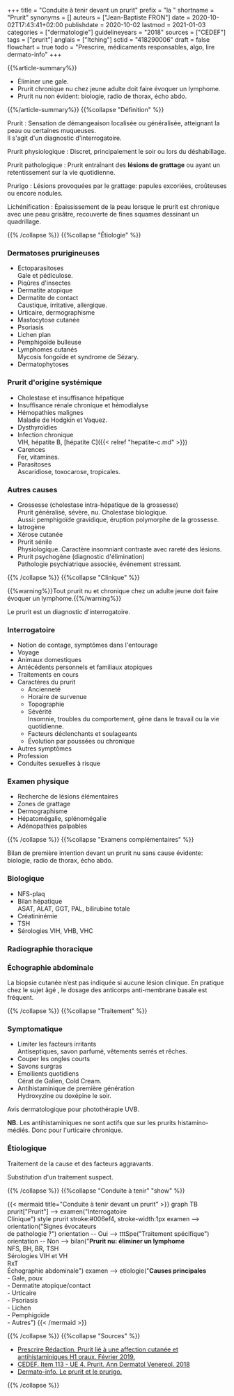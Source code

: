 +++
title = "Conduite à tenir devant un prurit"
prefix = "la "
shortname = "Prurit"
synonyms = []
auteurs = ["Jean-Baptiste FRON"]
date = 2020-10-02T17:43:41+02:00
publishdate = 2020-10-02
lastmod = 2021-01-03
categories = ["dermatologie"]
guidelineyears = "2018"
sources = ["CEDEF"]
tags = ["prurit"]
anglais = ["Itching"]
sctid = "418290006"
draft = false
flowchart = true
todo = "Prescrire, médicaments responsables, algo, lire dermato-info"
+++

{{%article-summary%}}

- Éliminer une gale.
- Prurit chronique nu chez jeune adulte doit faire évoquer un lymphome.
- Prurit nu non évident: biologie, radio de thorax, écho abdo.

{{%/article-summary%}}
{{%collapse "Définition" %}}

Prurit
: Sensation de démangeaison localisée ou généralisée, atteignant la peau ou certaines muqueuses.  
Il s'agit d'un diagnostic d'interrogatoire.

Prurit physiologique
: Discret, principalement le soir ou lors du déshabillage.

Prurit pathologique
: Prurit entraînant des **lésions de grattage** ou ayant un retentissement sur la vie quotidienne.

Prurigo
: Lésions provoquées par le grattage: papules excoriées, croûteuses ou encore nodules.

Lichénification
: Épaississement de la peau lorsque le prurit est chronique avec une peau grisâtre, recouverte de fines squames dessinant un quadrillage.

{{% /collapse %}}
{{%collapse "Étiologie" %}}

### Dermatoses prurigineuses

- Ectoparasitoses  
Gale et pédiculose.
- Piqûres d'insectes
- Dermatite atopique
- Dermatite de contact  
Caustique, irritative, allergique.
- Urticaire, dermographisme
- Mastocytose cutanée
- Psoriasis
- Lichen plan
- Pemphigoïde bulleuse
- Lymphomes cutanés  
Mycosis fongoïde et syndrome de Sézary.
- Dermatophytoses

### Prurit d'origine systémique

- Cholestase et insuffisance hépatique
- Insuffisance rénale chronique et hémodialyse
- Hémopathies malignes  
Maladie de Hodgkin et Vaquez.
- Dysthyroïdies
- Infection chronique  
VIH, hépatite B, [hépatite C]({{< relref "hepatite-c.md" >}})
- Carences  
Fer, vitamines.
- Parasitoses  
Ascaridiose, toxocarose, tropicales.

### Autres causes

- Grossesse (cholestase intra-hépatique de la grossesse)  
Prurit généralisé, sévère, nu. Cholestase biologique.  
Aussi: pemphigoïde gravidique, éruption polymorphe de la grossesse.
- Iatrogène
- Xérose cutanée
- Prurit sénile  
Physiologique. Caractère insomniant contraste avec rareté des lésions.
- Prurit psychogène (diagnostic d'élimination)  
Pathologie psychiatrique associée, événement stressant.

{{% /collapse %}}
{{%collapse "Clinique" %}}

{{%warning%}}Tout prurit nu et chronique chez un adulte jeune doit faire évoquer un lymphome.{{%/warning%}}

Le prurit est un diagnostic d'interrogatoire.

### Interrogatoire

- Notion de contage, symptômes dans l'entourage
- Voyage
- Animaux domestiques
- Antécédents personnels et familiaux atopiques
- Traitements en cours
- Caractères du prurit
  - Ancienneté
  - Horaire de survenue
  - Topographie
  - Sévérité  
  Insomnie, troubles du comportement, gêne dans le travail ou la vie quotidienne.
  - Facteurs déclenchants et soulageants
  - Évolution par poussées ou chronique
- Autres symptômes
- Profession
- Conduites sexuelles à risque

### Examen physique

- Recherche de lésions élémentaires
- Zones de grattage
- Dermographisme
- Hépatomégalie, splénomégalie
- Adénopathies palpables

{{% /collapse %}}
{{%collapse "Examens complémentaires" %}}

Bilan de première intention devant un prurit nu sans cause évidente: biologie, radio de thorax, écho abdo.

### Biologique

- NFS-plaq
- Bilan hépatique  
ASAT, ALAT, GGT, PAL, bilirubine totale
- Créatininémie
- TSH
- Sérologies VIH, VHB, VHC

### Radiographie thoracique

### Échographie abdominale

La biopsie cutanée n’est pas indiquée si aucune lésion clinique. En pratique chez le sujet âgé , le dosage des anticorps anti-membrane basale est fréquent.

{{% /collapse %}}
{{%collapse "Traitement" %}}

### Symptomatique

- Limiter les facteurs irritants  
Antiseptiques, savon parfumé, vêtements serrés et rêches.
- Couper les ongles courts
- Savons surgras
- Émollients quotidiens  
Cérat de Galien, Cold Cream.
- Antihistaminique de première génération  
Hydroxyzine ou doxépine le soir.

Avis dermatologique pour photothérapie UVB.

**NB.** Les antihistaminiques ne sont actifs que sur les prurits histamino-médiés. Donc pour l'urticaire chronique.

### Étiologique

Traitement de la cause et des facteurs aggravants.

Substitution d'un traitement suspect.

{{% /collapse %}}
{{%collapse "Conduite à tenir" "show" %}}

{{< mermaid title="Conduite à tenir devant un prurit" >}}
graph TB
  prurit["Prurit"] --> examen("Interrogatoire<br>Clinique")
  style prurit stroke:#006ef4, stroke-width:1px
    examen --> orientation("Signes évocateurs <br>de pathologie ?")
      orientation -- Oui --> tttSpe("Traitement spécifique")
      orientation -- Non --> bilan("<b>Prurit nu: éliminer un lymphome</b><br>NFS, BH, BR, TSH<br>Sérologies VIH et VH<br>RxT<br>Échographie abdominale")
    examen --> etiologie("<b>Causes principales</b><br>- Gale, poux<br>- Dermatite atopique/contact<br>- Urticaire<br>- Psoriasis<br>- Lichen<br>- Pemphigoïde<br>- Autres")
{{< /mermaid >}}

{{% /collapse %}}
{{%collapse "Sources" %}}

- [Prescrire Rédaction. Prurit lié à une affection cutanée et antihistaminiques H1 oraux. Février 2019.](https://prescrire.org/)
- [CEDEF. Item 113 - UE 4. Prurit. Ann Dermatol Venereol. 2018](https://document.cedef.org/enseignement/em-consulte/2017/pdf/ANNDER-2481.pdf)
- [Dermato-info. Le prurit et le prurigo.](https://dermato-info.fr/fr/les-maladies-de-la-peau/le-prurit-et-le-prurigo)

{{% /collapse %}}
